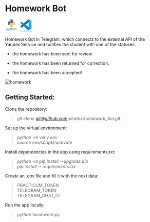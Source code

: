 # Homework Bot

<img src="https://github.com/devicons/devicon/blob/master/icons/python/python-original-wordmark.svg" title="HTML5" alt="HTML" width="40" height="40"/>&nbsp;
<img src="https://github.com/devicons/devicon/blob/master/icons/vscode/vscode-original-wordmark.svg" title="HTML5" alt="HTML" width="40" height="40"/>&nbsp;

Homework Bot in Telegram, which connects to the external API of the Yandex Service and notifies the student with one of the statuses:

* the homework has been sent for review.

* the homework has been returned for correction.

* the homework has been accepted!

<img width="414" alt="homework" src="https://user-images.githubusercontent.com/96816183/182928201-5f94a1b3-4ee1-4172-a203-7fe64e202beb.png">

## **Getting Started:**

Clone the repository:

>*git clone git@github.com:airatns/homework_bot.git*

Set up the virtual environment:

>*python -m venv env* \
>*source env/scripts/activate*

Install dependencies in the app using requirements.txt:

>*python -m pip install --upgrade pip* \
>*pip install -r requirements.txt*

Create an .env file and fill it with the next data:

> PRACTICUM_TOKEN \
> TELEGRAM_TOKEN \
> TELEGRAM_CHAT_ID

Run the app locally:

>*python homework.py*
